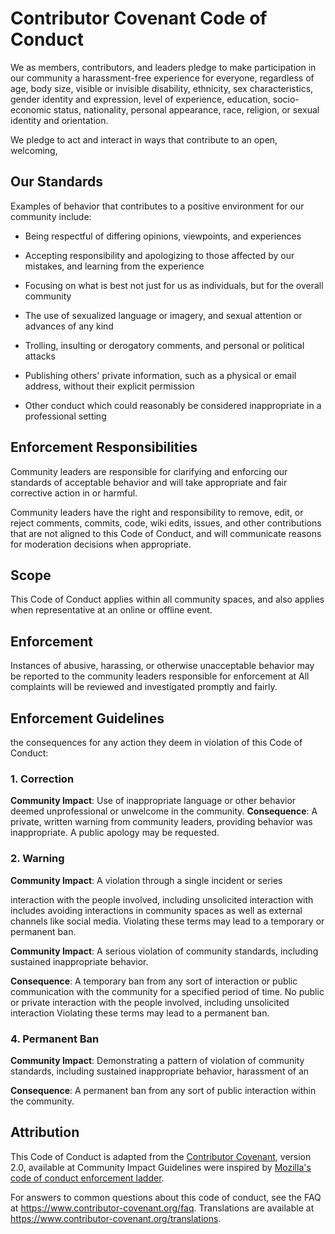 # Contributor Covenant Code of Conduct

We as members, contributors, and leaders pledge to make participation in our
community a harassment-free experience for everyone, regardless of age, body
size, visible or invisible disability, ethnicity, sex characteristics, gender
identity and expression, level of experience, education, socio-economic status,
nationality, personal appearance, race, religion, or sexual identity
and orientation.

We pledge to act and interact in ways that contribute to an open, welcoming,

## Our Standards
Examples of behavior that contributes to a positive environment for our
community include:

* Being respectful of differing opinions, viewpoints, and experiences
* Accepting responsibility and apologizing to those affected by our mistakes,
  and learning from the experience
* Focusing on what is best not just for us as individuals, but for the
  overall community


* The use of sexualized language or imagery, and sexual attention or
  advances of any kind
* Trolling, insulting or derogatory comments, and personal or political attacks
* Publishing others' private information, such as a physical or email
  address, without their explicit permission
* Other conduct which could reasonably be considered inappropriate in a
  professional setting

## Enforcement Responsibilities

Community leaders are responsible for clarifying and enforcing our standards of
acceptable behavior and will take appropriate and fair corrective action in
or harmful.

Community leaders have the right and responsibility to remove, edit, or reject
comments, commits, code, wiki edits, issues, and other contributions that are
not aligned to this Code of Conduct, and will communicate reasons for moderation
decisions when appropriate.

## Scope
This Code of Conduct applies within all community spaces, and also applies when
representative at an online or offline event.

## Enforcement

Instances of abusive, harassing, or otherwise unacceptable behavior may be
reported to the community leaders responsible for enforcement at
All complaints will be reviewed and investigated promptly and fairly.

## Enforcement Guidelines

the consequences for any action they deem in violation of this Code of Conduct:

### 1. Correction

**Community Impact**: Use of inappropriate language or other behavior deemed
unprofessional or unwelcome in the community.
**Consequence**: A private, written warning from community leaders, providing
behavior was inappropriate. A public apology may be requested.

### 2. Warning

**Community Impact**: A violation through a single incident or series

interaction with the people involved, including unsolicited interaction with
includes avoiding interactions in community spaces as well as external channels
like social media. Violating these terms may lead to a temporary or
permanent ban.


**Community Impact**: A serious violation of community standards, including
sustained inappropriate behavior.

**Consequence**: A temporary ban from any sort of interaction or public
communication with the community for a specified period of time. No public or
private interaction with the people involved, including unsolicited interaction
Violating these terms may lead to a permanent ban.

### 4. Permanent Ban

**Community Impact**: Demonstrating a pattern of violation of community
standards, including sustained inappropriate behavior,  harassment of an

**Consequence**: A permanent ban from any sort of public interaction within
the community.

## Attribution

This Code of Conduct is adapted from the [Contributor Covenant][homepage],
version 2.0, available at
Community Impact Guidelines were inspired by [Mozilla's code of conduct
enforcement ladder](https://github.com/mozilla/diversity).

[homepage]: https://www.contributor-covenant.org

For answers to common questions about this code of conduct, see the FAQ at
https://www.contributor-covenant.org/faq. Translations are available at
https://www.contributor-covenant.org/translations.